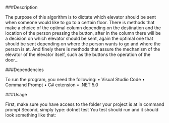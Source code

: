 ###Description

The purpose of this algorithm is to dictate which elevator should be sent when someone would like to go to a certain floor. There is methods that make a choice of the optimal column depending on the destination and the location of the person pressing the button, after in the column there will be a decision on which elevator should be sent, again the optimal one that should be sent depending on where the person wants to go and where the person is at. And finely there is methods that assure the mechanism of the elevator of the elevator itself, such as the buttons the operation of the door…

###Dependencies

To run the program, you need the following:
•	Visual Studio Code
•	Command Prompt
•	C# extension
•	.NET 5.0


###Usage


First, make sure you have access to the folder your project is at in command prompt
Second, simply type: dotnet test 
You test should run and it should look something like that:

 

